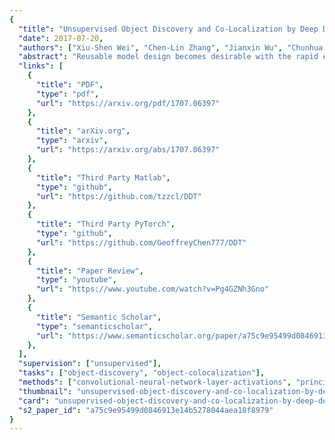 ```yaml
---
{
  "title": "Unsupervised Object Discovery and Co-Localization by Deep Descriptor Transforming",
  "date": 2017-07-20,
  "authors": ["Xiu-Shen Wei", "Chen-Lin Zhang", "Jianxin Wu", "Chunhua Shen", "Zhi-Hua Zhou"],
  "abstract": "Reusable model design becomes desirable with the rapid expansion of computer vision and machine learning applications. In this paper, we focus on the reusability of pre-trained deep convolutional models. Specifically, different from treating pre-trained models as feature extractors, we reveal more treasures beneath convolutional layers, i.e., the convolutional activations could act as a detector for the common object in the image co-localization problem. We propose a simple yet effective method, termed Deep Descriptor Transforming (DDT), for evaluating the correlations of descriptors and then obtaining the category-consistent regions, which can accurately locate the common object in a set of unlabeled images, i.e., unsupervised object discovery. Empirical studies validate the effectiveness of the proposed DDT method. On benchmark image co-localization datasets, DDT consistently outperforms existing state-of-the-art methods by a large margin. Moreover, DDT also demonstrates good generalization ability for unseen categories and robustness for dealing with noisy data. Beyond those, DDT can be also employed for harvesting web images into valid external data sources for improving performance of both image recognition and object detection.",
  "links": [
    {
      "title": "PDF",
      "type": "pdf",
      "url": "https://arxiv.org/pdf/1707.06397"
    },
    {
      "title": "arXiv.org",
      "type": "arxiv",
      "url": "https://arxiv.org/abs/1707.06397"
    },
    {
      "title": "Third Party Matlab",
      "type": "github",
      "url": "https://github.com/tzzcl/DDT"
    },
    {
      "title": "Third Party PyTorch",
      "type": "github",
      "url": "https://github.com/GeoffreyChen777/DDT"
    },
    {
      "title": "Paper Review",
      "type": "youtube",
      "url": "https://www.youtube.com/watch?v=Pg4GZNh3Gno"
    },
    {
      "title": "Semantic Scholar",
      "type": "semanticscholar",
      "url": "https://www.semanticscholar.org/paper/a75c9e95499d0846913e14b5278044aea18f8979"
    },
  ],
  "supervision": ["unsupervised"],
  "tasks": ["object-discovery", "object-colocalization"],
  "methods": ["convolutional-neural-network-layer-activations", "principal-component-analysis"],
  "thumbnail": "unsupervised-object-discovery-and-co-localization-by-deep-descriptor-transforming-thumb.jpg",
  "card": "unsupervised-object-discovery-and-co-localization-by-deep-descriptor-transforming-card.jpg",
  "s2_paper_id": "a75c9e95499d0846913e14b5278044aea18f8979"
}
---
```

